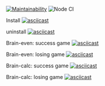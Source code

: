 [![Maintainability](https://api.codeclimate.com/v1/badges/a99a88d28ad37a79dbf6/maintainability)](https://codeclimate.com/github/codeclimate/codeclimate/maintainability)
![Node CI](https://github.com/krisgordey/frontend-project-lvl1/workflows/Node%20CI/badge.svg)

Install
[![asciicast](https://asciinema.org/a/Ypn9YRVjZVjVWDfcnIYW4B2pQ.svg)](https://asciinema.org/a/Ypn9YRVjZVjVWDfcnIYW4B2pQ)

uninstall
[![asciicast](https://asciinema.org/a/l6BKflf22S0azT0yAuy9CDwz8.svg)](https://asciinema.org/a/l6BKflf22S0azT0yAuy9CDwz8)

Brain-even: success game
[![asciicast](https://asciinema.org/a/10c4oXC0kTJijToMYy7Kz1tdv.svg)](https://asciinema.org/a/10c4oXC0kTJijToMYy7Kz1tdv)

Brain-even: losing game
[![asciicast](https://asciinema.org/a/69L6lHm8yzIhXxTmgVu6A9Jeo.svg)](https://asciinema.org/a/69L6lHm8yzIhXxTmgVu6A9Jeo)

Brain-calc: success game
[![asciicast](https://asciinema.org/a/fORIdEqZiHPrytyHFvKtdm4US.svg)](https://asciinema.org/a/fORIdEqZiHPrytyHFvKtdm4US)

Brain-calc: losing game
[![asciicast](https://asciinema.org/a/cqHds1bCAEMwTQXfCUqK3HrCv.svg)](https://asciinema.org/a/cqHds1bCAEMwTQXfCUqK3HrCv)
